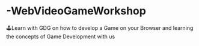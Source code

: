 # -WebVideoGameWorkshop
🕹️Learn with GDG on how to develop a Game on your Browser and learning the concepts of Game Development with us
